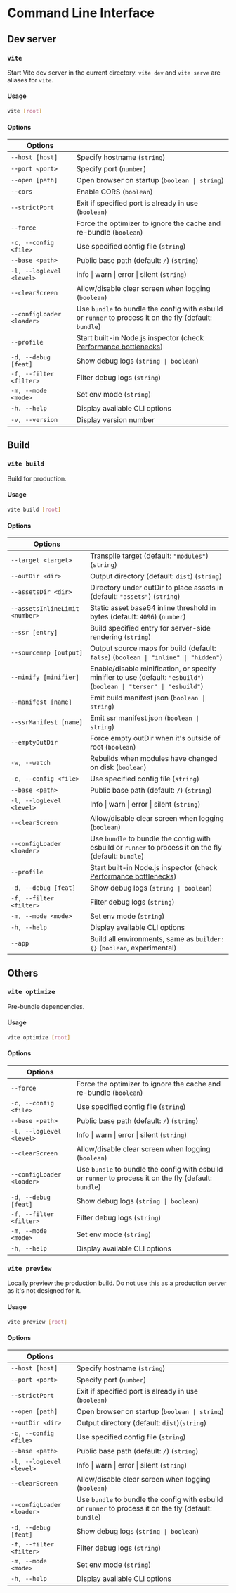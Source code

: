 # Command Line Interface

## Dev server

### `vite`

Start Vite dev server in the current directory. `vite dev` and `vite serve` are aliases for `vite`.

#### Usage

```bash
vite [root]
```

#### Options

| Options                   |                                                                                                                    |
| ------------------------- | ------------------------------------------------------------------------------------------------------------------ |
| `--host [host]`           | Specify hostname (`string`)                                                                                        |
| `--port <port>`           | Specify port (`number`)                                                                                            |
| `--open [path]`           | Open browser on startup (`boolean \| string`)                                                                      |
| `--cors`                  | Enable CORS (`boolean`)                                                                                            |
| `--strictPort`            | Exit if specified port is already in use (`boolean`)                                                               |
| `--force`                 | Force the optimizer to ignore the cache and re-bundle (`boolean`)                                                  |
| `-c, --config <file>`     | Use specified config file (`string`)                                                                               |
| `--base <path>`           | Public base path (default: `/`) (`string`)                                                                         |
| `-l, --logLevel <level>`  | info \| warn \| error \| silent (`string`)                                                                         |
| `--clearScreen`           | Allow/disable clear screen when logging (`boolean`)                                                                |
| `--configLoader <loader>` | Use `bundle` to bundle the config with esbuild or `runner` to process it on the fly (default: `bundle`)            |
| `--profile`               | Start built-in Node.js inspector (check [Performance bottlenecks](/guide/troubleshooting#performance-bottlenecks)) |
| `-d, --debug [feat]`      | Show debug logs (`string \| boolean`)                                                                              |
| `-f, --filter <filter>`   | Filter debug logs (`string`)                                                                                       |
| `-m, --mode <mode>`       | Set env mode (`string`)                                                                                            |
| `-h, --help`              | Display available CLI options                                                                                      |
| `-v, --version`           | Display version number                                                                                             |

## Build

### `vite build`

Build for production.

#### Usage

```bash
vite build [root]
```

#### Options

| Options                        |                                                                                                                     |
| ------------------------------ | ------------------------------------------------------------------------------------------------------------------- |
| `--target <target>`            | Transpile target (default: `"modules"`) (`string`)                                                                  |
| `--outDir <dir>`               | Output directory (default: `dist`) (`string`)                                                                       |
| `--assetsDir <dir>`            | Directory under outDir to place assets in (default: `"assets"`) (`string`)                                          |
| `--assetsInlineLimit <number>` | Static asset base64 inline threshold in bytes (default: `4096`) (`number`)                                          |
| `--ssr [entry]`                | Build specified entry for server-side rendering (`string`)                                                          |
| `--sourcemap [output]`         | Output source maps for build (default: `false`) (`boolean \| "inline" \| "hidden"`)                                 |
| `--minify [minifier]`          | Enable/disable minification, or specify minifier to use (default: `"esbuild"`) (`boolean \| "terser" \| "esbuild"`) |
| `--manifest [name]`            | Emit build manifest json (`boolean \| string`)                                                                      |
| `--ssrManifest [name]`         | Emit ssr manifest json (`boolean \| string`)                                                                        |
| `--emptyOutDir`                | Force empty outDir when it's outside of root (`boolean`)                                                            |
| `-w, --watch`                  | Rebuilds when modules have changed on disk (`boolean`)                                                              |
| `-c, --config <file>`          | Use specified config file (`string`)                                                                                |
| `--base <path>`                | Public base path (default: `/`) (`string`)                                                                          |
| `-l, --logLevel <level>`       | Info \| warn \| error \| silent (`string`)                                                                          |
| `--clearScreen`                | Allow/disable clear screen when logging (`boolean`)                                                                 |
| `--configLoader <loader>`      | Use `bundle` to bundle the config with esbuild or `runner` to process it on the fly (default: `bundle`)             |
| `--profile`                    | Start built-in Node.js inspector (check [Performance bottlenecks](/guide/troubleshooting#performance-bottlenecks))  |
| `-d, --debug [feat]`           | Show debug logs (`string \| boolean`)                                                                               |
| `-f, --filter <filter>`        | Filter debug logs (`string`)                                                                                        |
| `-m, --mode <mode>`            | Set env mode (`string`)                                                                                             |
| `-h, --help`                   | Display available CLI options                                                                                       |
| `--app`                        | Build all environments, same as `builder: {}` (`boolean`, experimental)                                             |

## Others

### `vite optimize`

Pre-bundle dependencies.

#### Usage

```bash
vite optimize [root]
```

#### Options

| Options                   |                                                                                                         |
| ------------------------- | ------------------------------------------------------------------------------------------------------- |
| `--force`                 | Force the optimizer to ignore the cache and re-bundle (`boolean`)                                       |
| `-c, --config <file>`     | Use specified config file (`string`)                                                                    |
| `--base <path>`           | Public base path (default: `/`) (`string`)                                                              |
| `-l, --logLevel <level>`  | Info \| warn \| error \| silent (`string`)                                                              |
| `--clearScreen`           | Allow/disable clear screen when logging (`boolean`)                                                     |
| `--configLoader <loader>` | Use `bundle` to bundle the config with esbuild or `runner` to process it on the fly (default: `bundle`) |
| `-d, --debug [feat]`      | Show debug logs (`string \| boolean`)                                                                   |
| `-f, --filter <filter>`   | Filter debug logs (`string`)                                                                            |
| `-m, --mode <mode>`       | Set env mode (`string`)                                                                                 |
| `-h, --help`              | Display available CLI options                                                                           |

### `vite preview`

Locally preview the production build. Do not use this as a production server as it's not designed for it.

#### Usage

```bash
vite preview [root]
```

#### Options

| Options                   |                                                                                                         |
| ------------------------- | ------------------------------------------------------------------------------------------------------- |
| `--host [host]`           | Specify hostname (`string`)                                                                             |
| `--port <port>`           | Specify port (`number`)                                                                                 |
| `--strictPort`            | Exit if specified port is already in use (`boolean`)                                                    |
| `--open [path]`           | Open browser on startup (`boolean \| string`)                                                           |
| `--outDir <dir>`          | Output directory (default: `dist`)(`string`)                                                            |
| `-c, --config <file>`     | Use specified config file (`string`)                                                                    |
| `--base <path>`           | Public base path (default: `/`) (`string`)                                                              |
| `-l, --logLevel <level>`  | Info \| warn \| error \| silent (`string`)                                                              |
| `--clearScreen`           | Allow/disable clear screen when logging (`boolean`)                                                     |
| `--configLoader <loader>` | Use `bundle` to bundle the config with esbuild or `runner` to process it on the fly (default: `bundle`) |
| `-d, --debug [feat]`      | Show debug logs (`string \| boolean`)                                                                   |
| `-f, --filter <filter>`   | Filter debug logs (`string`)                                                                            |
| `-m, --mode <mode>`       | Set env mode (`string`)                                                                                 |
| `-h, --help`              | Display available CLI options                                                                           |
